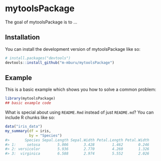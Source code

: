 
<!-- README.md is generated from README.Rmd. Please edit that file -->

# mytoolsPackage

<!-- badges: start -->
<!-- badges: end -->

The goal of mytoolsPackage is to …

## Installation

You can install the development version of mytoolsPackage like so:

``` r
# install.packages("devtools")
devtools::install_github("m-mburu/mytoolsPackage")
```

## Example

This is a basic example which shows you how to solve a common problem:

``` r
library(mytoolsPackage)
## basic example code
```

What is special about using `README.Rmd` instead of just `README.md`?
You can include R chunks like so:

``` r
data("iris_data")
my_summary(df = iris,
           by = "Species")
#>       Species Sepal.Length Sepal.Width Petal.Length Petal.Width
#> 1:     setosa        5.006       3.428        1.462       0.246
#> 2: versicolor        5.936       2.770        4.260       1.326
#> 3:  virginica        6.588       2.974        5.552       2.026
```
